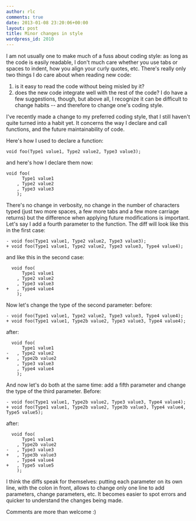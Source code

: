 ```yaml
---
author: rlc
comments: true
date: 2013-01-08 23:20:06+00:00
layout: post
title: Minor changes in style
wordpress_id: 2010
---
```


I am not usually one to make much of a fuss about coding style: as long as the code is easily readable, I don't much care whether you use tabs or spaces to indent, how you align your curly quotes, etc. There's really only two things I do care about when reading new code:

1. is it easy to read the code without being misled by it?
2. does the new code integrate well with the rest of the code?
   I do have a few suggestions, though, but above all, I recognize it can be difficult to change habits -- and therefore to change one's coding style.

<!--more-->

I've recently made a change to my preferred coding style, that I still haven't quite turned into a habit yet. It concerns the way I declare and call functions, and the future maintainability of code.

Here's how I used to declare a function:

    void foo(Type1 value1, Type2 value2, Type3 value3);

and here's how I declare them now:

    void foo(
    	  Type1 value1
    	, Type2 value2
    	, Type3 value3
    	);

There's no change in verbosity, no change in the number of characters typed (just two more spaces, a few more tabs and a few more carriage returns) but the difference when applying future modifications is important. Let's say I add a fourth parameter to the function. The diff will look like this in the first case:

    - void foo(Type1 value1, Type2 value2, Type3 value3);
    + void foo(Type1 value1, Type2 value2, Type3 value3, Type4 value4);

and like this in the second case:

      void foo(
      	  Type1 value1
      	, Type2 value2
      	, Type3 value3
    + 	, Type4 value4
      	);

Now let's change the type of the second parameter: before:

    - void foo(Type1 value1, Type2 value2, Type3 value3, Type4 value4);
    + void foo(Type1 value1, Type2b value2, Type3 value3, Type4 value4);

after:

      void foo(
      	  Type1 value1
    - 	, Type2 value2
    + 	, Type2b value2
      	, Type3 value3
      	, Type4 value4
      	);

And now let's do both at the same time: add a fifth parameter and change the type of the third parameter. Before:

    - void foo(Type1 value1, Type2b value2, Type3 value3, Type4 value4);
    + void foo(Type1 value1, Type2b value2, Type3b value3, Type4 value4, Type5 value5);

after:

      void foo(
      	  Type1 value1
      	, Type2b value2
    - 	, Type3 value3
    + 	, Type3b value3
      	, Type4 value4
    + 	, Type5 value5
      	);

I think the diffs speak for themselves: putting each parameter on its own line, with the colon in front, allows to change only one line to add parameters, change parameters, etc. It becomes easier to spot errors and quicker to understand the changes being made.

Comments are more than welcome :)
